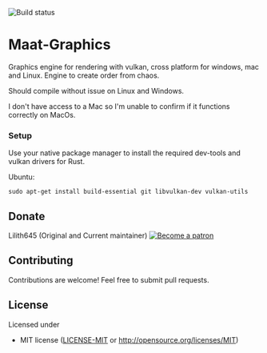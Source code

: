 ![Build status](https://travis-ci.com/lilith645/Maat-Graphics.svg?branch=master)

# Maat-Graphics
Graphics engine for rendering with vulkan, cross platform for windows, mac and Linux.
Engine to create order from chaos.

Should compile without issue on Linux and Windows.

I don't have access to a Mac so I'm unable to confirm if it functions correctly on MacOs.

### Setup

Use your native package manager to install the required dev-tools and vulkan drivers for Rust.

Ubuntu:
```
sudo apt-get install build-essential git libvulkan-dev vulkan-utils
```

## Donate

Lilith645 (Original and Current maintainer) 
[![Become a patron](https://c5.patreon.com/external/logo/become_a_patron_button.png)](https://www.patreon.com/AoAkuma)

## Contributing

Contributions are welcome! Feel free to submit pull requests.

## License

Licensed under
 * MIT license ([LICENSE-MIT](LICENSE) or http://opensource.org/licenses/MIT)
